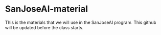 # SanJoseAI-material
This is the materials that we will use in the SanJoseAI program. This github will be updated before the class starts.

